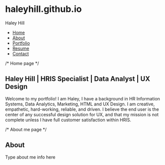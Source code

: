 # haleyhill.github.io
<!DOCTYPE html>
<html lang="en">
<head>
  <meta charset="UTF-8">
  <meta name="viewpoint" content="width=device-width,initial-scale=1.0">
  <title> Haley Hill - Portfolio </title> 
  <link rel="stylesheet" href="styles.css">
</head>
<body>
<nav class="navbar">
  <div class="logo"> Haley Hill </div>
  <ul class="nav-links">
    <li><a href="#home">Home</a></li>
    <li><a href="#about">About </a></li>
    <li><a href="#portfolio">Portfolio</a></li>
    <li><a href="#resume">Resume </a></li>
    <li><a href="#contact">Contact</a></li>
  </ul>
</nav>
/* Home page */
<section id="home">
<h1> Haley Hill | HRIS Specialist | Data Analyst | UX Design </h1>
<p> Welcome to my portfolio! I am Haley, I have a background in HR Information Systems, Data Analytics, Marketing, HTML and UX Design. I am creative, empathetic, hard-working, reliable, and driven. I believe the end user is the center of any successful design solution for UX, and that my mission is not complete unless I have full customer satisfaction within HRIS. </p>
</section>

/* About me page */
<section id="About">
<h1> About </h1>
<p>  Type about me info here </p>
</section>

</body>
</html>
